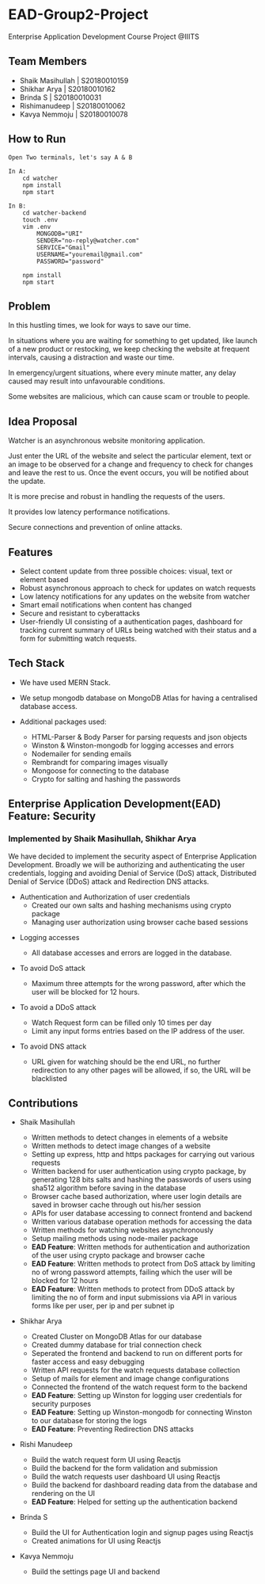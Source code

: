 # EAD-Group2-Project

Enterprise Application Development Course Project @IIITS

## Team Members

-   Shaik Masihullah | S20180010159
-   Shikhar Arya | S20180010162
-   Brinda S | S20180010031
-   Rishimanudeep | S20180010062
-   Kavya Nemmoju | S20180010078

## How to Run

```
Open Two terminals, let's say A & B

In A:
	cd watcher
	npm install
	npm start

In B:
	cd watcher-backend
	touch .env
	vim .env
		MONGODB="URI"
		SENDER="no-reply@watcher.com"
		SERVICE="Gmail"
		USERNAME="youremail@gmail.com"
		PASSWORD="password"

	npm install
	npm start
```

## Problem

In this hustling times, we look for ways to save our time.

In situations where you are waiting for something to get updated, like launch of a new product or restocking, we keep checking the website at frequent intervals, causing a distraction and waste our time.

In emergency/urgent situations, where every minute matter, any delay caused may result into unfavourable conditions.

Some websites are malicious, which can cause scam or trouble to people.

## Idea Proposal

Watcher is an asynchronous website monitoring application.

Just enter the URL of the website and select the particular element, text or an image to be observed for a change and frequency to check for changes and leave the rest to us. Once the event occurs, you will be notified about the update.

It is more precise and robust in handling the requests of the users.

It provides low latency performance notifications.

Secure connections and prevention of online attacks.

## Features

-   Select content update from three possible choices: visual, text or element based
-   Robust asynchronous approach to check for updates on watch requests
-   Low latency notifications for any updates on the website from watcher
-   Smart email notifications when content has changed
-   Secure and resistant to cyberattacks
-   User-friendly UI consisting of a authentication pages, dashboard for tracking current summary of URLs being watched with their status and a form for submitting watch requests.

## Tech Stack

-   We have used MERN Stack.

-   We setup mongodb database on MongoDB Atlas for having a centralised database access.

-   Additional packages used:
    -   HTML-Parser & Body Parser for parsing requests and json objects
    -   Winston & Winston-mongodb for logging accesses and errors
    -   Nodemailer for sending emails
    -   Rembrandt for comparing images visually
    -   Mongoose for connecting to the database
    -   Crypto for salting and hashing the passwords

## Enterprise Application Development(EAD) Feature: Security

### Implemented by Shaik Masihullah, Shikhar Arya

We have decided to implement the security aspect of Enterprise Application Development. Broadly we will be authorizing and authenticating the user credentials, logging and avoiding Denial of Service (DoS) attack, Distributed Denial of Service (DDoS) attack and Redirection DNS attacks.

-   Authentication and Authorization of user credentials
    -   Created our own salts and hashing mechanisms using crypto package
    -   Managing user authorization using browser cache based sessions

*   Logging accesses

    -   All database accesses and errors are logged in the database.

*   To avoid DoS attack

    -   Maximum three attempts for the wrong password, after which the user will be blocked for 12 hours.

*   To avoid a DDoS attack

    -   Watch Request form can be filled only 10 times per day
    -   Limit any input forms entries based on the IP address of the user.

*   To avoid DNS attack
    -   URL given for watching should be the end URL, no further redirection to any other pages will be allowed, if so, the URL will be blacklisted

## Contributions

-   Shaik Masihullah

    -   Written methods to detect changes in elements of a website
    -   Written methods to detect image changes of a website
    -   Setting up express, http and https packages for carrying out various requests
    -   Written backend for user authentication using crypto package, by generating 128 bits salts and hashing the passwords of users using sha512 algorithm before saving in the database
    -   Browser cache based authorization, where user login details are saved in browser cache through out his/her session
    -   APIs for user database accessing to connect frontend and backend
    -   Written various database operation methods for accessing the data
    -   Written methods for watching websites asynchronously
    -   Setup mailing methods using node-mailer package
    -   **EAD Feature**: Written methods for authentication and authorization of the user using crypto package and browser cache
    -   **EAD Feature**: Written methods to protect from DoS attack by limiting no of wrong password attempts, failing which the user will be blocked for 12 hours
    -   **EAD Feature**: Written methods to protect from DDoS attack by limiting the no of form and input submissions via API in various forms like per user, per ip and per subnet ip

-   Shikhar Arya

    -   Created Cluster on MongoDB Atlas for our database
    -   Created dummy database for trial connection check
    -   Seperated the frontend and backend to run on different ports for faster access and easy debugging
    -   Written API requests for the watch requests database collection
    -   Setup of mails for element and image change configurations
    -   Connected the frontend of the watch request form to the backend
    -   **EAD Feature**: Setting up Winston for logging user credentials for security purposes
    -   **EAD Feature**: Setting up Winston-mongodb for connecting Winston to our database for storing the logs
    -   **EAD Feature**: Preventing Redirection DNS attacks

-   Rishi Manudeep

    -   Build the watch request form UI using Reactjs
    -   Build the backend for the form validation and submission
    -   Build the watch requests user dashboard UI using Reactjs
    -   Build the backend for dashboard reading data from the database and rendering on the UI
    -   **EAD Feature**: Helped for setting up the authentication backend

-   Brinda S

    -   Build the UI for Authentication login and signup pages using Reactjs
    -   Created animations for UI using Reactjs

-   Kavya Nemmoju
    -   Build the settings page UI and backend
